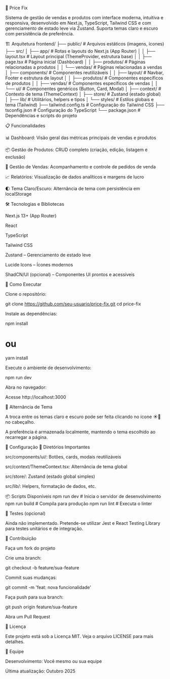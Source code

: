 🛒 Price Fix

Sistema de gestão de vendas e produtos com interface moderna, intuitiva e responsiva, desenvolvido em Next.js, TypeScript, Tailwind CSS e com gerenciamento de estado leve via Zustand. Suporta temas claro e escuro com persistência de preferência.

🏗️ Arquitetura
frontend/
├── public/ # Arquivos estáticos (imagens, ícones)
├── src/
│ ├── app/ # Rotas e layouts do Next.js (App Router)
│ │ ├── layout.tsx # Layout principal (ThemeProvider, estrutura base)
│ │ ├── page.tsx # Página inicial (Dashboard)
│ │ ├── produtos/ # Páginas relacionadas a produtos
│ │ └── vendas/ # Páginas relacionadas a vendas
│ ├── components/ # Componentes reutilizáveis
│ │ ├── layout/ # Navbar, Footer e estrutura de layout
│ │ ├── produtos/ # Componentes específicos de produtos
│ │ ├── vendas/ # Componentes específicos de vendas
│ │ └── ui/ # Componentes genéricos (Button, Card, Modal)
│ ├── context/ # Contexto de tema (ThemeContext)
│ ├── store/ # Zustand (estado global)
│ ├── lib/ # Utilitários, helpers e tipos
│ └── styles/ # Estilos globais e tema (Tailwind)
├── tailwind.config.ts # Configuração do Tailwind CSS
├── tsconfig.json # Configuração do TypeScript
└── package.json # Dependências e scripts do projeto

📋 Funcionalidades

📊 Dashboard: Visão geral das métricas principais de vendas e produtos

📦 Gestão de Produtos: CRUD completo (criação, edição, listagem e exclusão)

🧾 Gestão de Vendas: Acompanhamento e controle de pedidos de venda

📈 Relatórios: Visualização de dados analíticos e margens de lucro

🌓 Tema Claro/Escuro: Alternância de tema com persistência em localStorage

🛠️ Tecnologias e Bibliotecas

Next.js 13+ (App Router)

React

TypeScript

Tailwind CSS

Zustand
– Gerenciamento de estado leve

Lucide Icons
– Ícones modernos

ShadCN/UI (opcional)
– Componentes UI prontos e acessíveis

🚀 Como Executar

Clone o repositório:

git clone https://github.com/seu-usuario/price-fix.git
cd price-fix

Instale as dependências:

npm install

# ou

yarn install

Execute o ambiente de desenvolvimento:

npm run dev

Abra no navegador:

Acesse http://localhost:3000

🌙 Alternância de Tema

A troca entre os temas claro e escuro pode ser feita clicando no ícone ☀️🌙 no cabeçalho.

A preferência é armazenada localmente, mantendo o tema escolhido ao recarregar a página.

🔧 Configuração
📁 Diretórios Importantes

src/components/ui/: Botões, cards, modais reutilizáveis

src/context/ThemeContext.tsx: Alternância de tema global

src/store/: Zustand (estado global simples)

src/lib/: Helpers, formatação de dados, etc.

📦 Scripts Disponíveis
npm run dev # Inicia o servidor de desenvolvimento
npm run build # Compila para produção
npm run lint # Executa o linter

🧪 Testes (opcional)

Ainda não implementado. Pretende-se utilizar Jest e React Testing Library para testes unitários e de integração.

🤝 Contribuição

Faça um fork do projeto

Crie uma branch:

git checkout -b feature/sua-feature

Commit suas mudanças:

git commit -m 'feat: nova funcionalidade'

Faça push para sua branch:

git push origin feature/sua-feature

Abra um Pull Request

📄 Licença

Este projeto está sob a Licença MIT. Veja o arquivo LICENSE para mais detalhes.

👥 Equipe

Desenvolvimento: Você mesmo ou sua equipe

Última atualização: Outubro 2025
